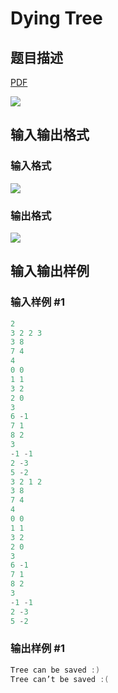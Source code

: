 # Dying Tree

## 题目描述

[problemUrl]: https://uva.onlinejudge.org/index.php?option=com_onlinejudge&Itemid=8&category=26&page=show_problem&problem=2469

[PDF](https://uva.onlinejudge.org/external/114/p11474.pdf)

![](https://cdn.luogu.com.cn/upload/vjudge_pic/UVA11474/0ffe11450eaf0069d048b56e26ceae08727e92c6.png)

## 输入输出格式

### 输入格式

![](https://cdn.luogu.com.cn/upload/vjudge_pic/UVA11474/c9ae169ab0d41dec75d24e5864487844e3261b74.png)

### 输出格式

![](https://cdn.luogu.com.cn/upload/vjudge_pic/UVA11474/b4f691aa63c210f27f42cbaa44dd45c8b0a85329.png)

## 输入输出样例

### 输入样例 #1

```cpp
2
3 2 2 3
3 8
7 4
4
0 0
1 1
3 2
2 0
3
6 -1
7 1
8 2
3
-1 -1
2 -3
5 -2
3 2 1 2
3 8
7 4
4
0 0
1 1
3 2
2 0
3
6 -1
7 1
8 2
3
-1 -1
2 -3
5 -2
```


### 输出样例 #1

```cpp
Tree can be saved :)
Tree can’t be saved :(
```


